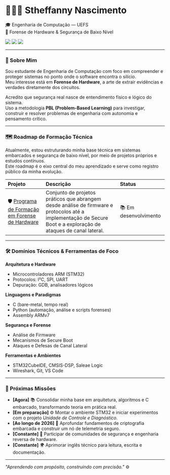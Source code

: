 # 👩🏿‍💻 Stheffanny Nascimento  

🎓 Engenharia de Computação — UEFS  
🧩 Forense de Hardware & Segurança de Baixo Nível  

[<img src="https://img.shields.io/badge/linkedin-%230077B5.svg?&style=for-the-badge&logo=linkedin&logoColor=white" />](https://www.linkedin.com/in/stheffannynascimento/)
[<img src="https://img.shields.io/badge/Gmail-D14836?style=for-the-badge&logo=gmail&logoColor=white" />](mailto:stheffanny710@gmail.com)
[<img src="https://img.shields.io/badge/github-%23121011.svg?&style=for-the-badge&logo=github&logoColor=white" />](https://github.com/StheffannyNAlves)

---

### 🧠 Sobre Mim

Sou estudante de Engenharia de Computação com foco em compreender e proteger sistemas no ponto onde o software encontra o silício.  
Meu interesse está em **Forense de Hardware**, a arte de extrair evidências e verdades diretamente dos circuitos.

Acredito que segurança real nasce de entendimento físico e lógico do sistema.  
Uso a metodologia **PBL (Problem-Based Learning)** para investigar, construir e resolver problemas de engenharia com autonomia e pensamento crítico.

---

### 🗺️ Roadmap de Formação Técnica

Atualmente, estou estruturando minha base técnica em sistemas embarcados e segurança de baixo nível, por meio de projetos próprios e estudos contínuos.  
Este roadmap é o eixo central do meu aprendizado e serve como registro público da minha evolução.

| Projeto | Descrição | Status |
| :--- | :--- | :--- |
| 🛡️ [Programa de Formação em Forense de Hardware](https://github.com/StheffannyNAlves/hardware-forensics-roadmap) | Conjunto de projetos práticos que abrangem desde análise de firmware e protocolos até a implementação de Secure Boot e a exploração de ataques de canal lateral. | 📚 Em desenvolvimento |

---

### 🛠️ Domínios Técnicos & Ferramentas de Foco

**Arquitetura e Hardware**
- Microcontroladores ARM (STM32)
- Protocolos: I²C, SPI, UART
- Depuração: GDB, analisadores lógicos

**Linguagens e Paradigmas**
- C (bare-metal, tempo real)
- Python (automação, análise e scripts forenses)
- Assembly ARMv7

**Segurança e Forense**
- Análise de Firmware
- Mecanismos de Secure Boot
- Ataques e Defesas de Canal Lateral

**Ferramentas e Ambientes**
- STM32CubeIDE, CMSIS-DSP, Saleae Logic
- Wireshark, Git, VS Code

---

### 🎯 Próximas Missões

- **[Agora]** 📚 Consolidar minha base em arquitetura, algoritmos e C embarcado, transformando teoria em prática real.  
- **[Em preparação]** ⚙️ Montar o ambiente STM32 e iniciar experimentos com o projeto *Unidade de Controle e Diagnóstico*.  
- **[Ao longo de 2026]** 🔐 Aprofundar fundamentos de criptografia embarcada e construir um nó de telemetria seguro.  
- **[Constante]** 🤝 Participar de comunidades de segurança e engenharia reversa de hardware.  
- **[Constante]** 🌍 Aprimorar inglês técnico para leitura, escrita e documentação.

---

_"Aprendendo com propósito, construindo com precisão."_ ⚙️

